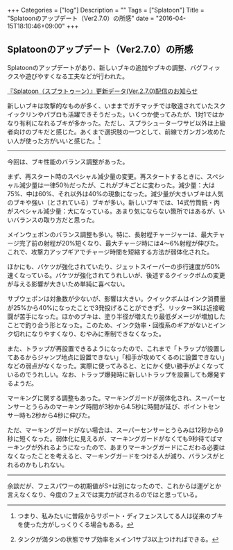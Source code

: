 +++
Categories = ["log"]
Description = ""
Tags = ["Splatoon"]
Title = "Splatoonのアップデート（Ver2.7.0）の所感"
date = "2016-04-15T18:10:46+09:00"
+++

## Splatoonのアップデート（Ver2.7.0）の所感
Splatoonのアップデートがあり、新しいブキの追加やブキの調整、バグフィックスや遊びやすくなる工夫などが行われた。

[『Splatoon（スプラトゥーン）』更新データ(Ver.2.7.0)配信のお知らせ](https://www.nintendo.co.jp/wiiu/agmj/update/index.html)

新しいブキは攻撃的なものが多く、いままでガチマッチでは敬遠されていたスクイックリンやパブロも活躍できそうだった。いくつか使ってみたが、1対1ではかなり有利になれるブキが多かった。ただし、スプラシューターワサビ以外は上級者向けのブキだと感じた。あくまで選択肢の一つとして、前線でガンガン攻めたい人が使った方がいいと感じた。[^1]

[^1]: つまり、私みたいに普段からサポート・ディフェンスしてる人は従来のブキを使った方がしっくりくる場合もある。

---

今回は、ブキ性能のバランス調整があった。

まず、再スタート時のスペシャル減少量の変更。再スタートするときに、スペシャル減少量は一律50％だったが、これがブキごとに変わった。減少量：大は75%、中は60%、それ以外は40%の現象になった。減少量が大きいブキは人気のブキや強い（とされている）ブキが多い。新しいブキでは、14式竹筒銃・丙がスペシャル減少量：大になっている。あまり気にならない箇所ではあるが、いいバランスの取り方だと思った。

メインウェポンのバランス調整も多い。特に、長射程チャージャーは、最大チャージ完了前の射程が20%短くなり、最大チャージ時には4〜6%射程が伸びた。これで、攻撃力アップギアでチャージ時間を短縮する方法が弱体化された。

ほかにも、バケツが強化されていたり、ジェットスイーパーの歩行速度が50%速くなっている。バケツが強化されてうれしいが、後述するクイックボムの変更が与える影響が大きいため単純に喜べない。

サブウェポンは対象数が少ないが、影響は大きい。クイックボムはインク消費量が25%から40%になったことで3発投げることができず[^2]、リッター3Kは近接戦闘が苦手になった。ほかのブキは、塗り半径が増えたり最低ダメージが増加したことで釣り合う形となった。このため、インク効率・回復系のギアがないとインク切れになりやすくなり、むやみに牽制できなくなった。

[^2]: タンクが満タンの状態でサブ効率をメイン1サブ3以上つければできる。

また、トラップが再設置できるようになったので、これまで「トラップが設置してあるからジャンプ地点に設置できない」「相手が攻めてくるのに設置できない」などの弱点がなくなった。実際に使ってみると、とにかく使い勝手がよくなっているのでうれしい。なお、トラップ爆発時に新しいトラップを設置しても爆発するようだ。

マーキングに関する調整もあった。マーキングガードが弱体化され、スーパーセンサーとうらみのマーキング時間が3秒から4.5秒に時間が延び、ポイントセンサー時も2秒から4秒に伸びた。

ただ、マーキングガードがない場合は、スーパーセンサーとうらみは12秒から9秒に短くなった。弱体化に見えるが、マーキングガードがなくても9秒待てばマーキングが外れるようになったので、あまりマーキングガードにこだわる必要はなくなったことを考えると、マーキングガードをつける人が減り、バランスがとれるのかもしれない。

---

余談だが、フェスパワーの初期値がS+は別になったので、これからは運ゲとか言えなくなり、今度のフェスでは実力が試されるのではと思っている。